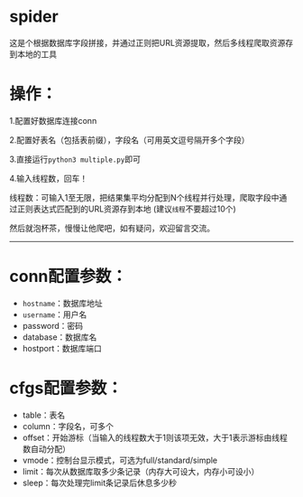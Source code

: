# spider
这是个根据数据库字段拼接，并通过正则把URL资源提取，然后多线程爬取资源存到本地的工具

# 操作：

1.配置好数据库连接conn

2.配置好表名（包括表前缀），字段名（可用英文逗号隔开多个字段）

3.直接运行`python3 multiple.py`即可

4.输入线程数，回车！

线程数：可输入1至无限，把结果集平均分配到N个线程并行处理，爬取字段中通过正则表达式匹配到的URL资源存到本地
(建议`线程`不要超过10个)



然后就泡杯茶，慢慢让他爬吧，如有疑问，欢迎留言交流。

----
# conn配置参数：
* `hostname`：数据库地址
* `username`：用户名
* password：密码
* database：数据库名
* hostport：数据库端口


# cfgs配置参数：

* table：表名
* column：字段名，可多个
* offset：开始游标（当输入的线程数大于1则该项无效，大于1表示游标由线程数自动分配）
* vmode：控制台显示模式，可选为full/standard/simple
* limit：每次从数据库取多少条记录（内存大可设大，内存小可设小）
* sleep：每次处理完limit条记录后休息多少秒


